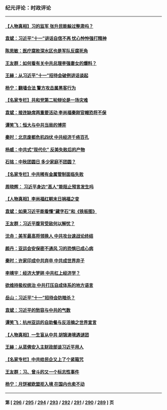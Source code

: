 ### 纪元评论：时政评论
---
#### [【人物真相】习的监军 张升民能躲过整肃吗？](../../pages/nsc1025/n14087439.md) 
#### [袁斌：习近平“十一”讲话自信不再 忧心忡忡强打精神](../../pages/nsc1025/n14087166.md) 
#### [陈思敏：医疗腐败深水区也是军队反腐死角](../../pages/nsc1025/n14087155.md) 
#### [王友群：如何看有关中共总理李强妻女的爆料？](../../pages/nsc1025/n14086914.md) 
#### [王赫：从习近平“十一”招待会破例讲话谈起](../../pages/nsc1025/n14086891.md) 
#### [杨宁：翻墙合法 警方攻击属黑客行为](../../pages/nsc1025/n14086790.md) 
#### [【名家专栏】共和党第二轮辩论是一场灾难](../../pages/nsc1025/n14086511.md) 
#### [袁斌：接连缺席两重要活动 李尚福秦刚官帽恐将不保](../../pages/nsc1025/n14086335.md) 
#### [谭笑飞：恒大与中共当局的博弈](../../pages/nsc1025/n14086082.md) 
#### [秦时：北京废都危机四伏 中共经济千疮百孔](../../pages/nsc1025/n14086088.md) 
#### [杨威：中共式“现代化” 反美失败后的产物](../../pages/nsc1025/n14086053.md) 
#### [石铭：中秋团圆日 多少家庭不团圆？](../../pages/nsc1025/n14086073.md) 
#### [【名家专栏】中共稀有金属管制面临失败](../../pages/nsc1025/n14085477.md) 
#### [周晓辉： 习近平身边“高人”能阻止预言发生吗](../../pages/nsc1025/n14086024.md) 
#### [【人物真相】李尚福红朝末日祸福之变](../../pages/nsc1025/n14085985.md) 
#### [袁斌：如果习近平能看懂“藏字石”和《铁板图》](../../pages/nsc1025/n14085849.md) 
#### [王友群：习近平腹背受敌何以解忧？](../../pages/nsc1025/n14085619.md) 
#### [沈舟：美军最高将领换人 中共攻台速战论终结](../../pages/nsc1025/n14085700.md) 
#### [颜丹：亚运会安保密不通风 习的恐惧已成心病](../../pages/nsc1025/n14085473.md) 
#### [秦时：许家印成中共弃卒 中共成世界弃子](../../pages/nsc1025/n14085461.md) 
#### [李靖宇：经济大梦碎 中共杠上经济学？](../../pages/nsc1025/n14085471.md) 
#### [欲维持极权统治 中共打压自成体系的地方语言](../../pages/nsc1025/n14084641.md) 
#### [岳山：习近平“十一”招待会防暗杀？](../../pages/nsc1025/n14085314.md) 
#### [袁斌：习近平的愁容与中共的气数](../../pages/nsc1025/n14085337.md) 
#### [谭笑飞：杭州亚运的自助餐与反活摘之世界宣言](../../pages/nsc1025/n14085318.md) 
#### [【人物真相】一生盲从中共 胡锦涛境遇谜团](../../pages/nsc1025/n14084868.md) 
#### [王赫：从蓝佛安入主财政部谈习近平用人](../../pages/nsc1025/n14084708.md) 
#### [【名家专栏】中共给民企又上了个紧箍咒](../../pages/nsc1025/n14083358.md) 
#### [王友群：习、曾斗的又一个标志性事件](../../pages/nsc1025/n14084412.md) 
#### [杨宁：月饼被欧盟拒入境 在国内也卖不动](../../pages/nsc1025/n14084637.md) 

---
#### 第 [ [296](./296.md) / [295](./295.md) / [294](./294.md) / [293](./293.md) / [292](./292.md) / [291](./291.md) / [290](./290.md) / [289](./289.md) ] 页

